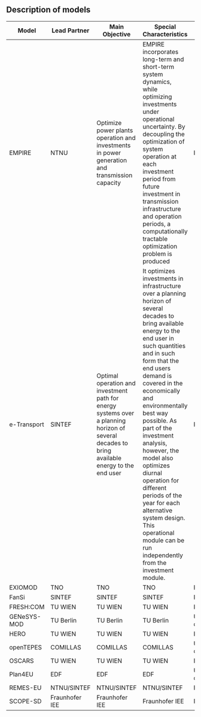 ## Description of models

|  __Model__  |  __Lead Partner__  |  __Main Objective__|  __Special Characteristics__|      __STATUS__    |
|-------------|--------------------|--------------------|-----------------------------|--------------------|
| EMPIRE      | NTNU               | Optimize power plants operation and investments in power generation and transmission capacity              | EMPIRE incorporates long-term and short-term system dynamics, while optimizing investments under operational uncertainty. By decoupling the optimization of system operation at each investment period from future investment in transmission infrastructure and operation periods, a computationally tractable optimization problem is produced                        | Finished           |
| e-Transport | SINTEF             | Optimal operation and investment path for energy systems over a planning horizon of several decades to bring available energy to the end user             | It optimizes investments in infrastructure over a planning horizon of several decades to bring available energy to the end user in such quantities and in such form that the end users demand is covered in the economically and environmentally best way possible. As part of the investment analysis, however, the model also optimizes diurnal operation for different periods of the year for each alternative system design. This operational module can be run independently from the investment module.                       | Finished           |
| EXIOMOD     | TNO                | TNO                | TNO                         | Finished           |
| FanSi       | SINTEF             | SINTEF             | SINTEF                      | Finished           |
| FRESH:COM   | TU WIEN            | TU WIEN            | TU WIEN                     | Finished           |
| GENeSYS-MOD | TU Berlin          | TU Berlin          | TU Berlin                   | Under development  |
| HERO        | TU WIEN            | TU WIEN            | TU WIEN                     | Finished           |
| openTEPES   | COMILLAS           | COMILLAS           | COMILLAS                    | Under development  |
| OSCARS      | TU WIEN            | TU WIEN            | TU WIEN                     | Finished           |
| Plan4EU     | EDF                | EDF                | EDF                         | Under development  |
| REMES-EU    | NTNU/SINTEF        | NTNU/SINTEF        | NTNU/SINTEF                 | Finished           |
| SCOPE-SD    | Fraunhofer IEE     | Fraunhofer IEE     | Fraunhofer IEE              | Finished           |

<!-- | **Animals** | **Sports** | **Fruits** |
| :---------- | :--------- | :--------- |
| Cat         | Soccer     | Apple      |
| Dog         | Basketball | Orange     | -->
